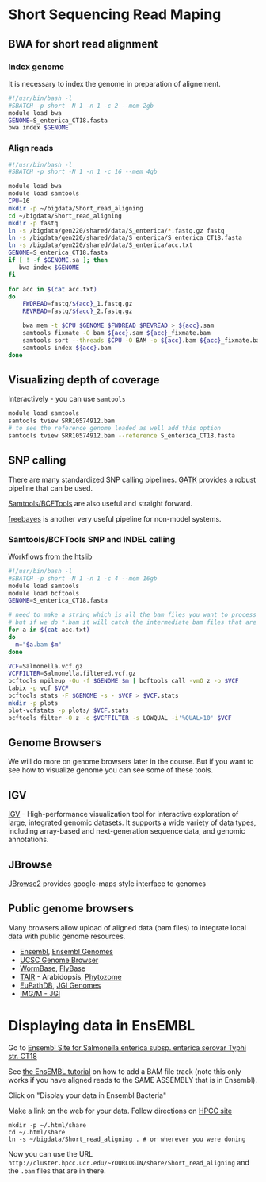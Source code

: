 # Short Sequencing Read Maping

## BWA for short read alignment

### Index genome

It is necessary to index the genome in preparation of alignement.

```bash
#!/usr/bin/bash -l
#SBATCH -p short -N 1 -n 1 -c 2 --mem 2gb
module load bwa
GENOME=S_enterica_CT18.fasta
bwa index $GENOME
```

### Align reads

```bash
#!/usr/bin/bash -l
#SBATCH -p short -N 1 -n 1 -c 16 --mem 4gb

module load bwa
module load samtools
CPU=16
mkdir -p ~/bigdata/Short_read_aligning
cd ~/bigdata/Short_read_aligning
mkdir -p fastq
ln -s /bigdata/gen220/shared/data/S_enterica/*.fastq.gz fastq
ln -s /bigdata/gen220/shared/data/S_enterica/S_enterica_CT18.fasta
ln -s /bigdata/gen220/shared/data/S_enterica/acc.txt
GENOME=S_enterica_CT18.fasta
if [ ! -f $GENOME.sa ]; then
   bwa index $GENOME
fi

for acc in $(cat acc.txt)
do
	FWDREAD=fastq/${acc}_1.fastq.gz
	REVREAD=fastq/${acc}_2.fastq.gz

	bwa mem -t $CPU $GENOME $FWDREAD $REVREAD > ${acc}.sam
	samtools fixmate -O bam ${acc}.sam ${acc}_fixmate.bam
	samtools sort --threads $CPU -O BAM -o ${acc}.bam ${acc}_fixmate.bam
	samtools index ${acc}.bam
done

```

## Visualizing depth of coverage

Interactively - you can use `samtools`

```bash
module load samtools
samtools tview SRR10574912.bam
# to see the reference genome loaded as well add this option
samtools tview SRR10574912.bam --reference S_enterica_CT18.fasta
```

## SNP calling

There are many standardized SNP calling pipelines. [GATK](https://software.broadinstitute.org/gatk/) provides a robust pipeline that can be used.

[Samtools/BCFTools](http://www.htslib.org/) are also useful and straight forward.

[freebayes](https://github.com/ekg/freebayes) is another very useful pipeline for non-model systems.

### Samtools/BCFTools SNP and INDEL calling

[Workflows from the htslib](http://www.htslib.org/workflow/)

```bash
#!/usr/bin/bash -l
#SBATCH -p short -N 1 -n 1 -c 4 --mem 16gb
module load samtools
module load bcftools
GENOME=S_enterica_CT18.fasta

# need to make a string which is all the bam files you want to process
# but if we do *.bam it will catch the intermediate bam files that are in the folder
for a in $(cat acc.txt)
do
  m="$a.bam $m"
done

VCF=Salmonella.vcf.gz
VCFFILTER=Salmonella.filtered.vcf.gz
bcftools mpileup -Ou -f $GENOME $m | bcftools call -vmO z -o $VCF
tabix -p vcf $VCF
bcftools stats -F $GENOME -s - $VCF > $VCF.stats
mkdir -p plots
plot-vcfstats -p plots/ $VCF.stats
bcftools filter -O z -o $VCFFILTER -s LOWQUAL -i'%QUAL>10' $VCF
```

## Genome Browsers

We will do more on genome browsers later in the course. But if you want to see how to visualize genome you can see some of these tools.

## IGV

[IGV](http://software.broadinstitute.org/software/igv/) -
High-performance visualization tool for interactive exploration of
large, integrated genomic datasets. It supports a wide variety of data
types, including array-based and next-generation sequence data, and
genomic annotations.

## JBrowse

[JBrowse2](https://jbrowse.org/jb2/) provides google-maps style interface to genomes

## Public genome browsers

Many browsers allow upload of aligned data (bam files) to integrate
local data with public genome resources.

* [Ensembl](http://ensembl.org), [Ensembl Genomes](http://ensemblgenomes.org/)
* [UCSC Genome Browser](https://genome.ucsc.edu/)
* [WormBase](https://www.wormbase.org/), [FlyBase](https://flybase.org/)
* [TAIR](https://www.arabidopsis.org/index.jsp) - Arabidopsis, [Phytozome](https://phytozome.jgi.doe.gov/pz/portal.html)
* [EuPathDB](http://eupathdb.org/), [JGI Genomes](https://genome.jgi.doe.gov/portal/)
* [IMG/M - JGI](https://img.jgi.doe.gov/)

# Displaying data in EnsEMBL

Go to [Ensembl Site for Salmonella enterica subsp. enterica serovar Typhi str. CT18](https://bacteria.ensembl.org/Salmonella_enterica_subsp_enterica_serovar_typhi_str_ct18/Info/Index/)

See [the EnsEMBL tutorial](https://ensembl.org/info/website/upload/index.html) on how to add a BAM file track (note this only works if you have aligned reads to the SAME ASSEMBLY that is in Ensembl).

Click on "Display your data in Ensembl Bacteria"

Make a link on the web for your data. Follow directions on [HPCC site](https://hpcc.ucr.edu/manuals_linux-cluster_sharing.html)
```
mkdir -p ~/.html/share
cd ~/.html/share
ln -s ~/bigdata/Short_read_aligning . # or wherever you were doning
```

Now you can use the URL `http://cluster.hpcc.ucr.edu/~YOURLOGIN/share/Short_read_aligning` and the `.bam` files that are in there.
